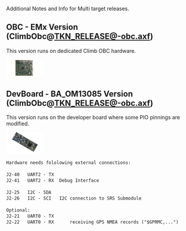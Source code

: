Additional Notes and Info for Multi target releases.

OBC - EMx Version (ClimbObc@TKN_RELEASE@-obc.axf)
---------------------------------------
This version runs on dedicated Climb OBC hardware.
<p align="left" width="100%">
    <img  width="20%" src="pic/obc.jpg"> 
</p>


DevBoard - BA_OM13085 Version (ClimbObc@TKN_RELEASE@-obc.axf)
---------------------------------------
This version runs on the developer board where some PIO pinnings are modified.
<p align="left" width="100%">
    <img  width="20%" src="pic/OM13085.jpg"> 
</p>



	Hardware needs fololowing external connections:

	J2-40	UART2 - TX
	J2-41   UART2 - RX	Debug Interface
  
  	J2-25   I2C - SDA
  	J2-26   I2C - SCI 	I2C connection to SRS Submodule
  
  	Optional:
  	J2-21   UART0 - TX
  	J2-22   UART0 - RX  	receiving GPS NMEA records ("$GPRMC,...")
  
  
